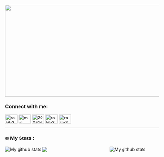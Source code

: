 <!-- <div id="header" align="center">
  <img src="https://media.giphy.com/media/M9gbBd9nbDrOTu1Mqx/giphy.gif" width="100"/>
</div>
<div id="badges" align = "center">
  <a href="[your-linkedin-URL](https://www.linkedin.com/in/md-rakib-hossain-b0772825b/)">
    <img src="https://img.shields.io/badge/LinkedIn-blue?style=for-the-badge&logo=linkedin&logoColor=white" alt="LinkedIn Badge"/>
  </a>
  <a href="[your-youtube-URL](https://www.youtube.com/channel/UCLIMj_sFwzB_3vFexjZWOIg)">
    <img src="https://img.shields.io/badge/YouTube-red?style=for-the-badge&logo=youtube&logoColor=white" alt="Youtube Badge"/>
  </a>
  <a href="[your-twitter-URL](https://twitter.com/rakib3903)">
    <img src="https://img.shields.io/badge/Twitter-blue?style=for-the-badge&logo=twitter&logoColor=white" alt="Twitter Badge"/>
  </a>
</div> -->
<div align="center">
  <img src="https://media.giphy.com/media/dWesBcTLavkZuG35MI/giphy.gif" width="600" height="300"/>
</div>

<h3 align="left">Connect with me:</h3>
<p align="left">
<a href="https://twitter.com/rakib3903" target="blank"><img align="center" src="https://raw.githubusercontent.com/rahuldkjain/github-profile-readme-generator/master/src/images/icons/Social/twitter.svg" alt="rakib3903" height="30" width="40" /></a>
<a href="https://linkedin.com/in/md-rakib-hossain-b0772825b" target="blank"><img align="center" src="https://raw.githubusercontent.com/rahuldkjain/github-profile-readme-generator/master/src/images/icons/Social/linked-in-alt.svg" alt="md-rakib-hossain-b0772825b" height="30" width="40" /></a>
<a href="https://stackoverflow.com/users/20051416" target="blank"><img align="center" src="https://raw.githubusercontent.com/rahuldkjain/github-profile-readme-generator/master/src/images/icons/Social/stack-overflow.svg" alt="20051416" height="30" width="40" /></a>
<a href="https://fb.com/rakib3903" target="blank"><img align="center" src="https://raw.githubusercontent.com/rahuldkjain/github-profile-readme-generator/master/src/images/icons/Social/facebook.svg" alt="rakib3903" height="30" width="40" /></a>
<a href="https://instagram.com/rakib3903" target="blank"><img align="center" src="https://raw.githubusercontent.com/rahuldkjain/github-profile-readme-generator/master/src/images/icons/Social/instagram.svg" alt="rakib3903" height="30" width="40" /></a>
</p>

---

### :fire: My Stats :
<div display = "center">
<img align="center" src="https://github-readme-stats.vercel.app/api?username=rakib3903&show_icons=true&include_all_commits=true&theme=cobalt&hide_border=true" alt="My github stats" />
<img align="center" src="https://github-readme-stats.vercel.app/api/top-langs/?username=rakib3903&layout=compact&theme=cobalt&hide_border=true" />
&nbsp; &nbsp; &nbsp; &nbsp; &nbsp; &nbsp; &nbsp; &nbsp; &nbsp; &nbsp; &nbsp; &nbsp; &nbsp; &nbsp; &nbsp; &nbsp; &nbsp; &nbsp; &nbsp; &nbsp; &nbsp; &nbsp; &nbsp; &nbsp; &nbsp; &nbsp;<img align="center" src="https://github-readme-streak-stats.herokuapp.com?user=rakib3903&theme=vue-dark&hide_border=true&date_format=M%20j%5B%2C%20Y%5D" alt="My github stats" />
</div>  



